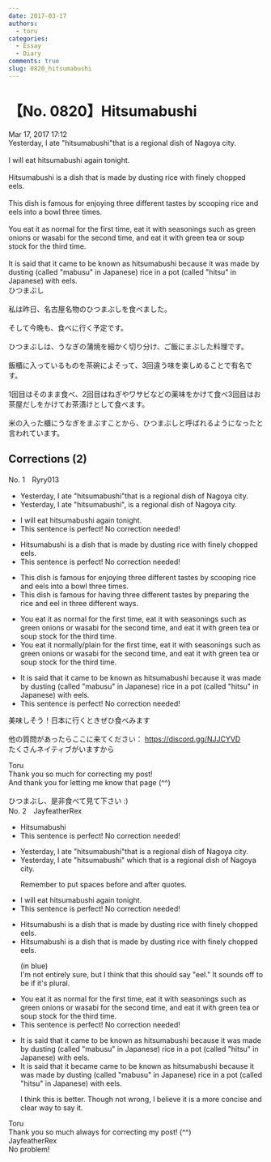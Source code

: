 ```yaml
---
date: 2017-03-17
authors:
  - toru
categories:
  - Essay
  - Diary
comments: true
slug: 0820_hitsumabushi
---
```


# 【No. 0820】Hitsumabushi
<div class="date">Mar 17, 2017 17:12</div>
<div id="post"><div id="body_show_ori">
Yesterday, I ate "hitsumabushi"that is a regional dish of Nagoya city.<br/><br/>I will eat hitsumabushi again tonight.<br/><br/>Hitsumabushi is a dish that is made by dusting rice with finely chopped eels.<br/><br/>This dish is famous for enjoying three different tastes by scooping rice and eels into a bowl three times.<br/><br/>You eat it as normal for the first time, eat it with seasonings such as green onions or wasabi for the second time, and eat it with green tea or soup stock for the third time.<br/><br/>It is said that it came to be known as hitsumabushi because it was made by dusting (called "mabusu" in Japanese) rice in a pot (called "hitsu" in Japanese) with eels.
</div></div>

<!-- more -->

<div id="post_ja"><div id="body_show_mo">
ひつまぶし<br/><br/>私は昨日、名古屋名物のひつまぶしを食べました。<br/><br/>そして今晩も、食べに行く予定です。<br/><br/>ひつまぶしは、うなぎの蒲焼を細かく切り分け、ご飯にまぶした料理です。<br/><br/>飯櫃に入っているものを茶碗によそって、3回違う味を楽しめることで有名です。<br/><br/>1回目はそのまま食べ、2回目はねぎやワサビなどの薬味をかけて食べ3回目はお茶屋だしをかけてお茶漬けとして食べます。<br/><br/>米の入った櫃にうなぎをまぶすことから、ひつまぶしと呼ばれるようになったと言われています。
</div></div>

## Corrections (2)
<div id="block"><div class="first_name"> No. 1　<span class="just_name">Ryry013</span></div><div id="block2">
<ul class="correction_field">
<li class="incorrect">Yesterday, I ate "hitsumabushi"that is a regional dish of Nagoya city.</li>
<li class="corrected correct">
Yesterday, I ate "hitsumabushi", <span class="sline">is</span> a regional dish of Nagoya city.
</li>
</ul>
<ul class="correction_field">
<li class="incorrect">I will eat hitsumabushi again tonight.</li>
<li class="corrected perfect">This sentence is perfect! No correction needed!</li>
</ul>
<ul class="correction_field">
<li class="incorrect">Hitsumabushi is a dish that is made by dusting rice with finely chopped eels.</li>
<li class="corrected perfect">This sentence is perfect! No correction needed!</li>
</ul>
<ul class="correction_field">
<li class="incorrect">This dish is famous for enjoying three different tastes by scooping rice and eels into a bowl three times.</li>
<li class="corrected correct">
This dish is famous for <span class="f_red">having</span> three different tastes by preparing the rice and eel in three different ways.
</li>
</ul>
<ul class="correction_field">
<li class="incorrect">You eat it as normal for the first time, eat it with seasonings such as green onions or wasabi for the second time, and eat it with green tea or soup stock for the third time.</li>
<li class="corrected correct">
You eat it <span class="f_red">normally/plain</span> <span class="sline">for </span>the first time, eat it with seasonings such as green onions or wasabi <span class="sline">for </span>the second time, and eat it with green tea or soup stock <span class="sline">for</span> the third time.
</li>
</ul>
<ul class="correction_field">
<li class="incorrect">It is said that it came to be known as hitsumabushi because it was made by dusting (called "mabusu" in Japanese) rice in a pot (called "hitsu" in Japanese) with eels.</li>
<li class="corrected perfect">This sentence is perfect! No correction needed!</li>
</ul>
<p class="comment_small">
 美味しそう！日本に行くときぜひ食べみます
 <br/>
 <br/>
 他の質問があったらここに来てください：
 <a href="https://discord.gg/NJJCYVD" target="_blank">
  https://discord.gg/NJJCYVD
 </a>
 <br/>
 たくさんネイティブがいますから
</p>

</div><div class="name"><span class="just_name">Toru</span><br>
Thank you so much for correcting my post!<br/>And thank you for letting me know that page (^^)<br/><br/>ひつまぶし、是非食べて見て下さい :)
</div>
</div>
<div id="block"><div class="first_name"> No. 2　<span class="just_name">JayfeatherRex</span></div><div id="block2">
<ul class="correction_field">
<li class="incorrect">Hitsumabushi</li>
<li class="corrected perfect">This sentence is perfect! No correction needed!</li>
</ul>
<ul class="correction_field">
<li class="incorrect">Yesterday, I ate "hitsumabushi"that is a regional dish of Nagoya city.</li>
<li class="corrected correct">
Yesterday, I ate "hitsumabushi" <span class="f_red">which </span><span class="sline">that </span>is a regional dish of Nagoya city.
<p class="correction_comment">Remember to put spaces before and after quotes.</p>
</li>
</ul>
<ul class="correction_field">
<li class="incorrect">I will eat hitsumabushi again tonight.</li>
<li class="corrected perfect">This sentence is perfect! No correction needed!</li>
</ul>
<ul class="correction_field">
<li class="incorrect">Hitsumabushi is a dish that is made by dusting rice with finely chopped eels.</li>
<li class="corrected correct">
Hitsumabushi is a dish that is made by dusting rice with finely chopped <span class="f_blue">eels</span>.
<p class="correction_comment">(in blue)<br/>I'm not entirely sure, but I think that this should say "eel."  It sounds off to be if it's plural.</p>
</li>
</ul>
<ul class="correction_field">
<li class="incorrect">You eat it as normal for the first time, eat it with seasonings such as green onions or wasabi for the second time, and eat it with green tea or soup stock for the third time.</li>
<li class="corrected perfect">This sentence is perfect! No correction needed!</li>
</ul>
<ul class="correction_field">
<li class="incorrect">It is said that it came to be known as hitsumabushi because it was made by dusting (called "mabusu" in Japanese) rice in a pot (called "hitsu" in Japanese) with eels.</li>
<li class="corrected correct">
It is said that it <span class="f_red">became </span><span class="sline">came to be </span>known as hitsumabushi because it was made by dusting (called "mabusu" in Japanese) rice in a pot (called "hitsu" in Japanese) with eels.
<p class="correction_comment">I think this is better.  Though not wrong, I believe it is a more concise and clear way to say it.</p>
</li>
</ul>
</div><div class="name"><span class="just_name">Toru</span><br>
Thank you so much always for correcting my post! (^^)
</div>
<div class="name"><span class="just_name">JayfeatherRex</span><br>
No problem!
</div>
</div>
